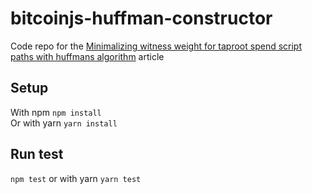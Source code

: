 # bitcoinjs-huffman-constructor
Code repo for the [Minimalizing witness weight for taproot spend script paths with huffmans algorithm](https://dev.to/eunovo/minimalizing-witness-weight-for-taproot-spend-script-paths-with-huffmans-algorithm-1j74) article

## Setup
With npm `npm install`  
Or with yarn `yarn install`

## Run test
`npm test` or  with yarn `yarn test`
